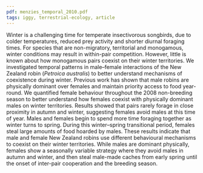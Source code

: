 ```yaml
---
pdf: menzies_temporal_2010.pdf
tags: iggy, terrestrial-ecology, article
---
```

Winter is a challenging time for temperate insectivorous songbirds, due to colder temperatures, reduced prey
activity and shorter diurnal foraging times. For species that are non-migratory, territorial and monogamous, winter conditions
may result in within-pair competition. However, little is known about how monogamous pairs coexist on their winter
territories. We investigated temporal patterns in male–female interactions of the New Zealand robin (*Petroica australis*)
to better understand mechanisms of coexistence during winter. Previous work has shown that male robins are physically
dominant over females and maintain priority access to food year-round. We quantified female behaviour throughout the
2008 non-breeding season to better understand how females coexist with physically dominant males on winter territories.
Results showed that pairs rarely forage in close proximity in autumn and winter, suggesting females avoid males at this time
of year. Males and females begin to spend more time foraging together as winter turns to spring. During this winter–spring
transitional period, females steal large amounts of food hoarded by males. These results indicate that male and female
New Zealand robins use different behavioural mechanisms to coexist on their winter territories. While males are dominant
physically, females show a seasonally variable strategy where they avoid males in autumn and winter, and then steal male-made
caches from early spring until the onset of inter-pair cooperation and the breeding season.
